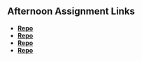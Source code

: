 ## Afternoon Assignment Links

* **[Repo](https://github.com/MarcS2/vue-playground)**
* **[Repo](https://github.com/MarcS2/GiftedVue)**
* **[Repo](https://github.com/MarcS2/<ASSIGNMENT_REPO>)**
* **[Repo](https://github.com/MarcS2/<ASSIGNMENT_REPO>)**
